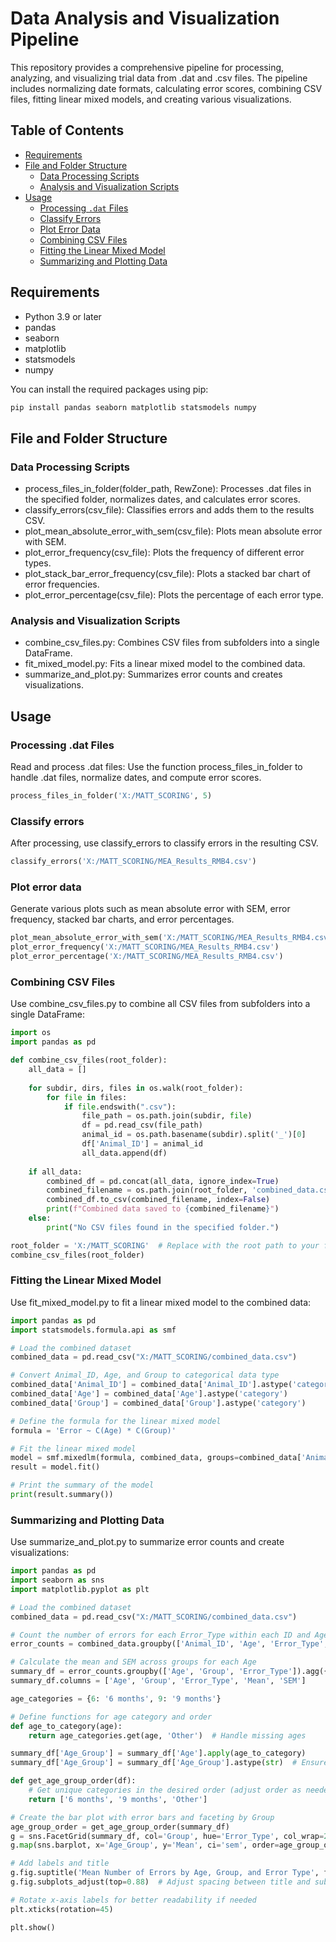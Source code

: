 # Data Analysis and Visualization Pipeline
This repository provides a comprehensive pipeline for processing, analyzing, and visualizing trial data from .dat and .csv files. The pipeline includes normalizing date formats, calculating error scores, combining CSV files, fitting linear mixed models, and creating various visualizations.

## Table of Contents

- [Requirements](#requirements)
- [File and Folder Structure](#file-and-folder-structure)
  - [Data Processing Scripts](#data-processing-scripts)
  - [Analysis and Visualization Scripts](#analysis-and-visualization-scripts)
- [Usage](#usage)
  - [Processing `.dat` Files](#processing-dat-files)
  - [Classify Errors](#classify-errors)
  - [Plot Error Data](#plot-error-data)
  - [Combining CSV Files](#combining-csv-files)
  - [Fitting the Linear Mixed Model](#fitting-the-linear-mixed-model)
  - [Summarizing and Plotting Data](#summarizing-and-plotting-data)

## Requirements
- Python 3.9 or later
- pandas
- seaborn
- matplotlib
- statsmodels
- numpy

You can install the required packages using pip:
```python
pip install pandas seaborn matplotlib statsmodels numpy
```
## File and Folder Structure
### Data Processing Scripts

- process_files_in_folder(folder_path, RewZone): Processes .dat files in the specified folder, normalizes dates, and calculates error scores.
- classify_errors(csv_file): Classifies errors and adds them to the results CSV.
- plot_mean_absolute_error_with_sem(csv_file): Plots mean absolute error with SEM.
- plot_error_frequency(csv_file): Plots the frequency of different error types.
- plot_stack_bar_error_frequency(csv_file): Plots a stacked bar chart of error frequencies.
- plot_error_percentage(csv_file): Plots the percentage of each error type.
  
### Analysis and Visualization Scripts
- combine_csv_files.py: Combines CSV files from subfolders into a single DataFrame.
- fit_mixed_model.py: Fits a linear mixed model to the combined data.
- summarize_and_plot.py: Summarizes error counts and creates visualizations.

## Usage
### Processing .dat Files
Read and process .dat files: Use the function process_files_in_folder to handle .dat files, normalize dates, and compute error scores.

```python
process_files_in_folder('X:/MATT_SCORING', 5)
```
### Classify errors 
After processing, use classify_errors to classify errors in the resulting CSV.
```python
classify_errors('X:/MATT_SCORING/MEA_Results_RMB4.csv')
```
### Plot error data 
Generate various plots such as mean absolute error with SEM, error frequency, stacked bar charts, and error percentages.
```python
plot_mean_absolute_error_with_sem('X:/MATT_SCORING/MEA_Results_RMB4.csv')
plot_error_frequency('X:/MATT_SCORING/MEA_Results_RMB4.csv')
plot_error_percentage('X:/MATT_SCORING/MEA_Results_RMB4.csv')
```
### Combining CSV Files
Use combine_csv_files.py to combine all CSV files from subfolders into a single DataFrame:

```python
import os
import pandas as pd

def combine_csv_files(root_folder):
    all_data = []
    
    for subdir, dirs, files in os.walk(root_folder):
        for file in files:
            if file.endswith(".csv"):
                file_path = os.path.join(subdir, file)
                df = pd.read_csv(file_path)
                animal_id = os.path.basename(subdir).split('_')[0]
                df['Animal_ID'] = animal_id
                all_data.append(df)
    
    if all_data:
        combined_df = pd.concat(all_data, ignore_index=True)
        combined_filename = os.path.join(root_folder, 'combined_data.csv')
        combined_df.to_csv(combined_filename, index=False)
        print(f"Combined data saved to {combined_filename}")
    else:
        print("No CSV files found in the specified folder.")

root_folder = 'X:/MATT_SCORING'  # Replace with the root path to your folder containing all the CSVs
combine_csv_files(root_folder)
```
### Fitting the Linear Mixed Model
Use fit_mixed_model.py to fit a linear mixed model to the combined data:

```python
import pandas as pd
import statsmodels.formula.api as smf

# Load the combined dataset
combined_data = pd.read_csv("X:/MATT_SCORING/combined_data.csv")

# Convert Animal_ID, Age, and Group to categorical data type
combined_data['Animal_ID'] = combined_data['Animal_ID'].astype('category')
combined_data['Age'] = combined_data['Age'].astype('category')
combined_data['Group'] = combined_data['Group'].astype('category')

# Define the formula for the linear mixed model
formula = 'Error ~ C(Age) * C(Group)'

# Fit the linear mixed model
model = smf.mixedlm(formula, combined_data, groups=combined_data['Animal_ID'])
result = model.fit()

# Print the summary of the model
print(result.summary())
```

### Summarizing and Plotting Data
Use summarize_and_plot.py to summarize error counts and create visualizations:

```python
import pandas as pd
import seaborn as sns
import matplotlib.pyplot as plt

# Load the combined dataset
combined_data = pd.read_csv("X:/MATT_SCORING/combined_data.csv")

# Count the number of errors for each Error_Type within each ID and Age
error_counts = combined_data.groupby(['Animal_ID', 'Age', 'Error_Type', 'Group']).size().reset_index(name='Count')

# Calculate the mean and SEM across groups for each Age
summary_df = error_counts.groupby(['Age', 'Group', 'Error_Type']).agg({'Count': ['mean', 'sem']}).reset_index()
summary_df.columns = ['Age', 'Group', 'Error_Type', 'Mean', 'SEM']

age_categories = {6: '6 months', 9: '9 months'}

# Define functions for age category and order
def age_to_category(age):
    return age_categories.get(age, 'Other')  # Handle missing ages

summary_df['Age_Group'] = summary_df['Age'].apply(age_to_category)
summary_df['Age_Group'] = summary_df['Age_Group'].astype(str)  # Ensure string type

def get_age_group_order(df):
    # Get unique categories in the desired order (adjust order as needed)
    return ['6 months', '9 months', 'Other']

# Create the bar plot with error bars and faceting by Group
age_group_order = get_age_group_order(summary_df)
g = sns.FacetGrid(summary_df, col='Group', hue='Error_Type', col_wrap=2, palette='colorblind')
g.map(sns.barplot, x='Age_Group', y='Mean', ci='sem', order=age_group_order)

# Add labels and title
g.fig.suptitle('Mean Number of Errors by Age, Group, and Error Type', fontsize=12)  # Set suptitle for all subplots
g.fig.subplots_adjust(top=0.88)  # Adjust spacing between title and subplots

# Rotate x-axis labels for better readability if needed
plt.xticks(rotation=45)

plt.show()
```
